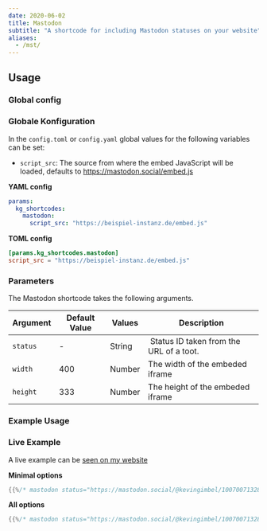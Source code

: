 ```yaml
---
date: 2020-06-02
title: Mastodon
subtitle: "A shortcode for including Mastodon statuses on your website"
aliases:
  - /mst/
---
```


## Usage

### Global config


### Globale Konfiguration

In the `config.toml` or `config.yaml` global values for the following variables can be set:

- `script_src`: The source from where the embed JavaScript will be loaded, defaults to https://mastodon.social/embed.js

**YAML config**
```yaml
params:
  kg_shortcodes:
    mastodon:
      script_src: "https://beispiel-instanz.de/embed.js"
```

**TOML config**

```toml
[params.kg_shortcodes.mastodon]
script_src = "https://beispiel-instanz.de/embed.js"
```


### Parameters

The Mastodon shortcode takes the following arguments.

| Argument | Default Value | Values | Description |
|-----------|--------------|--------|-------------|
|`status`| - | String | Status ID taken from the URL of a toot. |
|`width`| 400 | Number | The width of the embeded iframe|
|`height`| 333 | Number | The height of the embeded iframe|

### Example Usage

### Live Example
A live example can be [seen on my website](https://www.kevingimbel.de/mastodon-embed-shortcode-for-hugo/)

**Minimal options**

```go
{{%/* mastodon status="https://mastodon.social/@kevingimbel/100700713283716694" */%}}
```

**All options**

```go
{{%/* mastodon status="https://mastodon.social/@kevingimbel/100700713283716694" width="600" height="300" */%}}
```